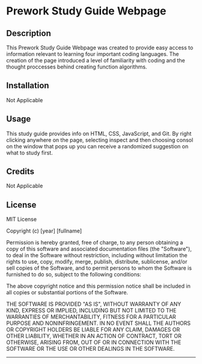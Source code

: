 # Prework Study Guide Webpage

## Description

This Prework Study Guide Webpage was created to provide easy access to information relevant to learning four important coding languages. The creation of the page introduced a level of familiarity with coding and the thought proccesses behind creating function algorithms. 


## Installation
Not Applicable

## Usage

This study guide provides info on HTML, CSS, JavaScript, and Git. By right clicking anywhere on the page, selecting inspect and then choosing consol on the window that pops up you can receive a randomized suggestion on what to study first. 

## Credits
Not Applicable

## License

MIT License

Copyright (c) [year] [fullname]

Permission is hereby granted, free of charge, to any person obtaining a copy
of this software and associated documentation files (the "Software"), to deal
in the Software without restriction, including without limitation the rights
to use, copy, modify, merge, publish, distribute, sublicense, and/or sell
copies of the Software, and to permit persons to whom the Software is
furnished to do so, subject to the following conditions:

The above copyright notice and this permission notice shall be included in all
copies or substantial portions of the Software.

THE SOFTWARE IS PROVIDED "AS IS", WITHOUT WARRANTY OF ANY KIND, EXPRESS OR
IMPLIED, INCLUDING BUT NOT LIMITED TO THE WARRANTIES OF MERCHANTABILITY,
FITNESS FOR A PARTICULAR PURPOSE AND NONINFRINGEMENT. IN NO EVENT SHALL THE
AUTHORS OR COPYRIGHT HOLDERS BE LIABLE FOR ANY CLAIM, DAMAGES OR OTHER
LIABILITY, WHETHER IN AN ACTION OF CONTRACT, TORT OR OTHERWISE, ARISING FROM,
OUT OF OR IN CONNECTION WITH THE SOFTWARE OR THE USE OR OTHER DEALINGS IN THE
SOFTWARE.

---


